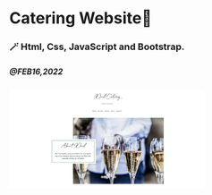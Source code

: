 # Catering Website🥙

### 🪄 Html, Css, JavaScript and Bootstrap.

##### @FEB16,2022

<img src="./README_images/ScreenImg-1.png" style="display: inline-block; max-width: 350px">
